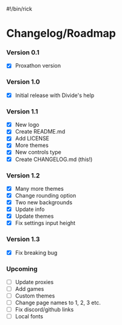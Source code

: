#!/bin/rick

# Changelog/Roadmap
### Version 0.1
 - [x] Proxathon version

### Version 1.0
 - [x] Initial release with Divide's help

### Version 1.1
 - [x] New logo
 - [x] Create README.md
 - [x] Add LICENSE
 - [x] More themes
 - [x] New controls type
 - [x] Create CHANGELOG.md (this!)

### Version 1.2
 - [x] Many more themes
 - [x] Change rounding option
 - [x] Two new backgrounds
 - [x] Update info
 - [x] Update themes
 - [x] Fix settings input height
 
### Version 1.3
- [x] Fix breaking bug

### Upcoming
 - [ ] Update proxies
 - [ ] Add games
 - [ ] Custom themes
 - [ ] Change page names to 1, 2, 3 etc.
 - [ ] Fix discord/github links
 - [ ] Local fonts
